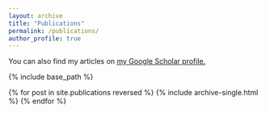 ```yaml
---
layout: archive
title: "Publications"
permalink: /publications/
author_profile: true
---
```


You can also find my articles on <u><a href="https://scholar.google.com/citations?user=OQ698KEAAAAJ&hl=en">my Google Scholar profile</a>.</u>

{% include base_path %}

{% for post in site.publications reversed %}
  {% include archive-single.html %}
{% endfor %}

